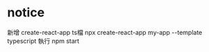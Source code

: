 # notice
 新增  create-react-app <name>
 ts檔  npx create-react-app my-app --template typescript
 執行  npm start
